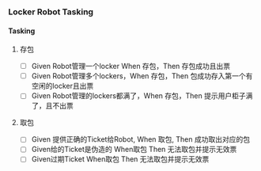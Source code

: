 ### Locker Robot Tasking

#### Tasking

1. 存包

   - [ ] Given Robot管理一个locker When 存包，Then 存包成功且出票
   - [ ] Given Robot管理多个lockers，When 存包，Then 包成功存入第一个有空闲的locker且出票
   - [ ] Given Robot管理的lockers都满了，When 存包，Then 提示用户柜子满了，且不出票

2. 取包

   - [ ] Given 提供正确的Ticket给Robot, When 取包, Then 成功取出对应的包
   - [ ] Given给的Ticket是伪造的 When取包 Then 无法取包并提示无效票
   - [ ] Given过期Ticket When取包 Then 无法取包并提示无效票
